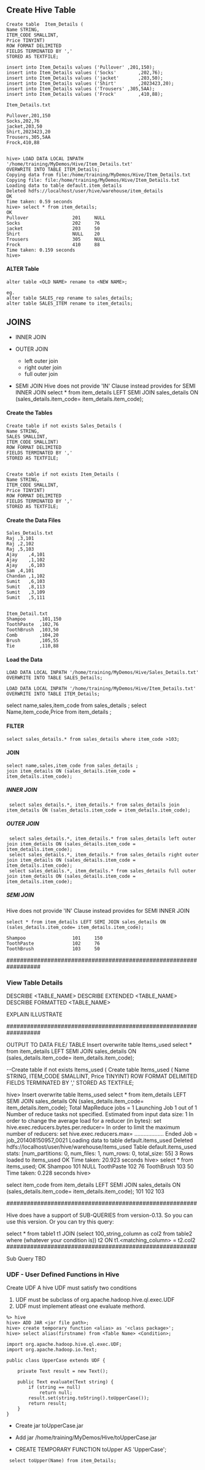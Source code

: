 ## Create Hive Table


```
Create table  Item_Details (
Name STRING,
ITEM_CODE SMALLINT,
Price TINYINT)
ROW FORMAT DELIMITED
FIELDS TERMINATED BY ','
STORED AS TEXTFILE;

insert into Item_Details values ('Pullover'	,201,150);
insert into Item_Details values ('Socks'		,202,76);
insert into Item_Details values ('jacket'		,203,50);
insert into Item_Details values ('Shirt'		,2023423,20);
insert into Item_Details values ('Trousers'	,305,5AA);
insert into Item_Details values ('Frock' 		,410,88);

Item_Details.txt

Pullover,201,150
Socks,202,76
jacket,203,50
Shirt,2023423,20
Trousers,305,5AA
Frock,410,88


hive> LOAD DATA LOCAL INPATH '/home/training/MyDemos/Hive/Item_Details.txt'
OVERWRITE INTO TABLE ITEM_Details;
Copying data from file:/home/training/MyDemos/Hive/Item_Details.txt
Copying file: file:/home/training/MyDemos/Hive/Item_Details.txt
Loading data to table default.item_details
Deleted hdfs://localhost/user/hive/warehouse/item_details
OK
Time taken: 0.59 seconds
hive> select * from item_details;
OK
Pullover                201     NULL
Socks                   202     76
jacket                  203     50
Shirt                   NULL    20
Trousers                305     NULL
Frock                   410     88
Time taken: 0.159 seconds
hive>
```


#### ALTER Table
```
alter table <OLD NAME> rename to <NEW NAME>;

eg.
alter table SALES_rep rename to sales_details;
alter table SALES_ITEM rename to item_details;

```
## JOINS

* INNER JOIN

* OUTER JOIN
  * left outer join
  * right outer join
  * full outer join

* SEMI JOIN
Hive does not provide 'IN' Clause instead provides  for SEMI INNER JOIN
select * from item_details LEFT SEMI JOIN sales_details ON (sales_details.item_code= item_details.item_code);

#### Create the Tables
```
Create table if not exists Sales_Details (
Name STRING,
SALES SMALLINT,
ITEM_CODE SMALLINT)
ROW FORMAT DELIMITED
FIELDS TERMINATED BY ','
STORED AS TEXTFILE;


Create table if not exists Item_Details (
Name STRING,
ITEM_CODE SMALLINT,
Price TINYINT)
ROW FORMAT DELIMITED
FIELDS TERMINATED BY ','
STORED AS TEXTFILE;
```

#### Create the Data Files
```
Sales_Details.txt
Raj	,3,101
Raj	,2,102
Raj	,5,103
Ajay	,4,101
Ajay	,1,102
Ajay	,6,103
Sam	,4,101
Chandan	,1,102
Sumit	,6,103
Sumit	,8,113
Sumit	,3,109
Sumit	,5,111


Item_Detail.txt
Shampoo		,101,150
ToothPaste	,102,76
ToothBrush	,103,50
Comb		,104,20
Brush		,105,55
Tie 		,110,88
```

#### Load the Data
```
LOAD DATA LOCAL INPATH '/home/training/MyDemos/Hive/Sales_Details.txt'
OVERWRITE INTO TABLE SALES_Details;

LOAD DATA LOCAL INPATH '/home/training/MyDemos/Hive/Item_Details.txt'
OVERWRITE INTO TABLE ITEM_Details;
```

select name,sales,item_code from sales_details ;
select Name,item_code,Price from item_details ;

#### FILTER
```
select sales_details.* from sales_details where item_code >103;
```

#### JOIN
```
select name,sales,item_code from sales_details ;
join item_details ON (sales_details.item_code = item_details.item_code);
```

##### INNER JOIN

```
 select sales_details.*, item_details.* from sales_details join item_details ON (sales_details.item_code = item_details.item_code);
```
##### OUTER JOIN

```
 select sales_details.*, item_details.* from sales_details left outer join item_details ON (sales_details.item_code = item_details.item_code);
 select sales_details.*, item_details.* from sales_details right outer join item_details ON (sales_details.item_code = item_details.item_code);
 select sales_details.*, item_details.* from sales_details full outer join item_details ON (sales_details.item_code = item_details.item_code);
```

##### SEMI JOIN

Hive does not provide 'IN' Clause instead provides  for SEMI INNER JOIN
```
select * from item_details LEFT SEMI JOIN sales_details ON (sales_details.item_code= item_details.item_code);

Shampoo                 101     150
ToothPaste              102     76
ToothBrush              103     50
```

##################################################################

### View Table Details

DESCRIBE <TABLE_NAME>
DESCRIBE EXTENDED <TABLE_NAME>
DESCRIBE FORMATTED <TABLE_NAME>

EXPLAIN <HQL Query>
ILLUSTRATE <HQL Query>

##################################################################

OUTPUT TO DATA FILE/ TABLE
Insert overwrite table Items_used
select * from item_details LEFT SEMI JOIN sales_details ON (sales_details.item_code= item_details.item_code);

--Create table if not exists Items_used (
Create table  Items_used (
Name STRING,
ITEM_CODE SMALLINT,
Price TINYINT)
ROW FORMAT DELIMITED
FIELDS TERMINATED BY ','
STORED AS TEXTFILE;

hive> Insert overwrite table Items_used
select * from item_details LEFT SEMI JOIN sales_details ON (sales_details.item_code= item_details.item_code);
Total MapReduce jobs = 1
Launching Job 1 out of 1
Number of reduce tasks not specified. Estimated from input data size: 1
In order to change the average load for a reducer (in bytes):
  set hive.exec.reducers.bytes.per.reducer=<number>
In order to limit the maximum number of reducers:
  set hive.exec.reducers.max=<number>
...................
Ended Job = job_201408150957_0021
Loading data to table default.items_used
Deleted hdfs://localhost/user/hive/warehouse/items_used
Table default.items_used stats: [num_partitions: 0, num_files: 1, num_rows: 0, total_size: 55]
3 Rows loaded to items_used
OK
Time taken: 20.923 seconds
hive> select * from items_used;
OK
Shampoo                 101     NULL
ToothPaste              102     76
ToothBrush              103     50
Time taken: 0.228 seconds
hive>

select item_code from item_details LEFT SEMI JOIN sales_details ON (sales_details.item_code= item_details.item_code);
101
102
103

########################################################

Hive does have a support of SUB-QUERIES from version-0.13. So you can use this version. Or you can try this query:

select * from table1 t1 JOIN (select 100_string_column as col2 from table2 where (whatever your condition is)) t2 ON t1.<matching_column> = t2.col2
########################################################

Sub Query
TBD

### UDF - User Defined Functions in Hive

Create UDF
A hive UDF must satisfy two conditions
1. UDF must be subclass of org.apache.hadoop.hive.ql.exec.UDF
2. UDF must implement atleast one evaluate methord.

```
%> hive
hive> ADD JAR <jar file path>;
hive> create temporary function <alias> as '<class package>';
hive> select alias(firstname) from <Table Name> <Condition>;
```
```
import org.apache.hadoop.hive.ql.exec.UDF;
import org.apache.hadoop.io.Text;

public class UpperCase extends UDF {

	private Text result = new Text();

	public Text evaluate(Text string) {
		if (string == null)
			return null;
		result.set(string.toString().toUpperCase());
		return result;
	}
}
```


* Create jar toUpperCase.jar

* Add jar /home/training/MyDemos/Hive/toUpperCase.jar

* CREATE TEMPORARY FUNCTION toUpper AS 'UpperCase';

```
 select toUpper(Name) from item_Details;
```
